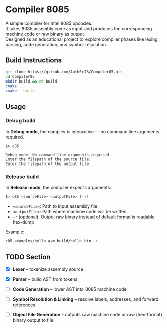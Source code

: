 ﻿# Compiler 8085

A simple compiler for Intel 8085 opcodes.  
It takes 8085 assembly code as input and produces the corresponding machine code or raw binary as output.  
Designed as an educational project to explore compiler phases like lexing, parsing, code generation, and symbol resolution.  

## Build Instructions

```bash
git clone https://github.com/Auth0x78/Compiler85.git
cd Compiler85
mkdir build && cd build
cmake ..
cmake --build .
````

## Usage

### Debug build

In **Debug mode**, the compiler is interactive — no command line arguments required.

```text
$> c85

Debug mode: No command line arguments required.
Enter the filepath of the source file:
Enter the filepath of the output file:
```

### Release build

In **Release mode**, the compiler expects arguments:

```bash
$> c85 <sourceFile> <outputFile> [-r]
```

* `<sourceFile>`: Path to input assembly file
* `<outputFile>`: Path where machine code will be written
* `-r` (optional): Output raw binary instead of default format is readable hex-dump

Example:

```bash
c85 examples/hello.asm build/hello.bin -r
```

## TODO Section

* [x] **Lexer** – tokenize assembly source
* [x] **Parser** – build AST from tokens
* [ ] **Code Generation** – lower AST into 8085 machine code
* [ ] **Symbol Resolution & Linking** – resolve labels, addresses, and forward references
* [ ] **Object File Generation** – outputs raw machine code or raw (hex-format) binary output to file

